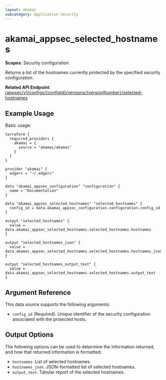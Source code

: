 ```yaml
---
layout: akamai
subcategory: Application Security
---
```


# akamai_appsec_selected_hostnames

**Scopes**: Security configuration

Returns a list of the hostnames currently protected by the specified security configuration.

**Related API Endpoint**: [/appsec/v1/configs/{configId}/versions/{versionNumber}/selected-hostnames](https://techdocs.akamai.com/application-security/reference/get-selected-hostnames)

## Example Usage

Basic usage:

```
terraform {
  required_providers {
    akamai = {
      source = "akamai/akamai"
    }
  }
}

provider "akamai" {
  edgerc = "~/.edgerc"
}

data "akamai_appsec_configuration" "configuration" {
  name = "Documentation"
}

data "akamai_appsec_selected_hostnames" "selected_hostnames" {
  config_id = data.akamai_appsec_configuration.configuration.config_id
}

output "selected_hostnames" {
  value = data.akamai_appsec_selected_hostnames.selected_hostnames.hostnames
}

output "selected_hostnames_json" {
  value = data.akamai_appsec_selected_hostnames.selected_hostnames.hostnames_json
}

output "selected_hostnames_output_text" {
  value = data.akamai_appsec_selected_hostnames.selected_hostnames.output_text
}
```

## Argument Reference

This data source supports the following arguments:

- `config_id` (Required). Unique identifier of the security configuration associated with the protected hosts.

## Output Options

The following options can be used to determine the information returned, and how that returned information is formatted:

- `hostnames`. List of selected hostnames.
- `hostnames_json`. JSON-formatted list of selected hostnames.
- `output_text`. Tabular report of the selected hostnames.